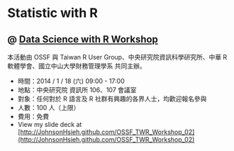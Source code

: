 # Statistic with R
## @ [Data Science with R Workshop](http://www.openfoundry.org/tw/activities/details/428-Data-Science-with-R-Workshop)
本活動由 OSSF 與 Taiwan R User Group、中央研究院資訊科學研究所、中華 R 軟體學會、國立中山大學財務管理學系 共同主辦。

- 時間：2014 / 1 / 18 (六) 09:00 - 17:00
- 地點：中央研究院 資訊所 106、107 會議室
- 對象：任何對於 R 語言及 R 社群有興趣的各界人士，均歡迎報名參與
- 人數：100 人（上限）
- 費用：免費
- View my slide deck at [http://JohnsonHsieh.github.com/OSSF_TWR_Workshop_02](http://JohnsonHsieh.github.com/OSSF_TWR_Workshop_02)
